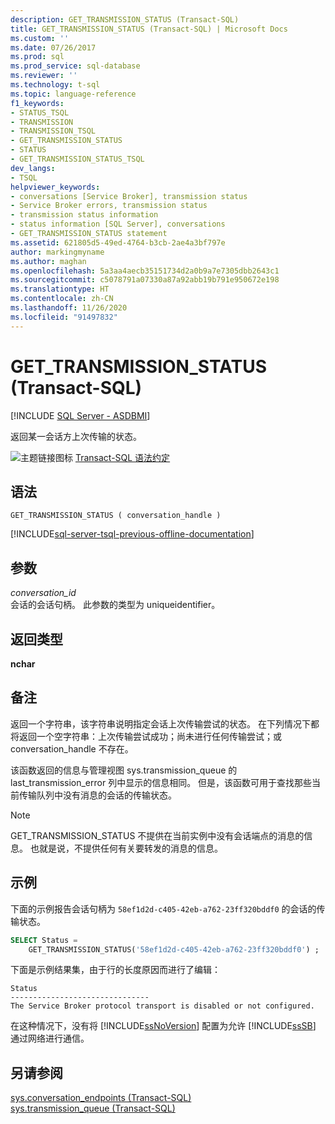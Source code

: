 ```yaml
---
description: GET_TRANSMISSION_STATUS (Transact-SQL)
title: GET_TRANSMISSION_STATUS (Transact-SQL) | Microsoft Docs
ms.custom: ''
ms.date: 07/26/2017
ms.prod: sql
ms.prod_service: sql-database
ms.reviewer: ''
ms.technology: t-sql
ms.topic: language-reference
f1_keywords:
- STATUS_TSQL
- TRANSMISSION
- TRANSMISSION_TSQL
- GET_TRANSMISSION_STATUS
- STATUS
- GET_TRANSMISSION_STATUS_TSQL
dev_langs:
- TSQL
helpviewer_keywords:
- conversations [Service Broker], transmission status
- Service Broker errors, transmission status
- transmission status information
- status information [SQL Server], conversations
- GET_TRANSMISSION_STATUS statement
ms.assetid: 621805d5-49ed-4764-b3cb-2ae4a3bf797e
author: markingmyname
ms.author: maghan
ms.openlocfilehash: 5a3aa4aecb35151734d2a0b9a7e7305dbb2643c1
ms.sourcegitcommit: c5078791a07330a87a92abb19b791e950672e198
ms.translationtype: HT
ms.contentlocale: zh-CN
ms.lasthandoff: 11/26/2020
ms.locfileid: "91497832"
---
```

# <a name="get_transmission_status-transact-sql"></a>GET_TRANSMISSION_STATUS (Transact-SQL)
[!INCLUDE [SQL Server - ASDBMI](../../includes/applies-to-version/sql-asdbmi.md)]

  返回某一会话方上次传输的状态。  
  
 ![主题链接图标](../../database-engine/configure-windows/media/topic-link.gif "“主题链接”图标") [Transact-SQL 语法约定](../../t-sql/language-elements/transact-sql-syntax-conventions-transact-sql.md)  
  
## <a name="syntax"></a>语法  
  
```syntaxsql
GET_TRANSMISSION_STATUS ( conversation_handle )  
```  
  
[!INCLUDE[sql-server-tsql-previous-offline-documentation](../../includes/sql-server-tsql-previous-offline-documentation.md)]

## <a name="arguments"></a>参数
 *conversation_id*  
 会话的会话句柄。 此参数的类型为 uniqueidentifier。  
  
## <a name="return-types"></a>返回类型  
 **nchar**  
  
## <a name="remarks"></a>备注  
 返回一个字符串，该字符串说明指定会话上次传输尝试的状态。 在下列情况下都将返回一个空字符串：上次传输尝试成功；尚未进行任何传输尝试；或 conversation_handle 不存在。  
  
 该函数返回的信息与管理视图 sys.transmission_queue 的 last_transmission_error 列中显示的信息相同。 但是，该函数可用于查找那些当前传输队列中没有消息的会话的传输状态。  
  
> [!NOTE]  
>  GET_TRANSMISSION_STATUS 不提供在当前实例中没有会话端点的消息的信息。 也就是说，不提供任何有关要转发的消息的信息。  
  
## <a name="examples"></a>示例  
 下面的示例报告会话句柄为 `58ef1d2d-c405-42eb-a762-23ff320bddf0` 的会话的传输状态。  
  
```sql  
SELECT Status =  
    GET_TRANSMISSION_STATUS('58ef1d2d-c405-42eb-a762-23ff320bddf0') ;  
```  
  
 下面是示例结果集，由于行的长度原因而进行了编辑：  
  
 ```
 Status  
 ------------------------------- 
 The Service Broker protocol transport is disabled or not configured.
 ```  
  
 在这种情况下，没有将 [!INCLUDE[ssNoVersion](../../includes/ssnoversion-md.md)] 配置为允许 [!INCLUDE[ssSB](../../includes/sssb-md.md)] 通过网络进行通信。  
  
## <a name="see-also"></a>另请参阅  
 [sys.conversation_endpoints (Transact-SQL)](../../relational-databases/system-catalog-views/sys-conversation-endpoints-transact-sql.md)   
 [sys.transmission_queue (Transact-SQL)](../../relational-databases/system-catalog-views/sys-transmission-queue-transact-sql.md)  
  
  

